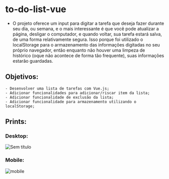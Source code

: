 # to-do-list-vue

  - O projeto oferece um input para digitar a tarefa que deseja fazer durante seu dia, ou semana, e o mais interessante é que você pode atualizar a página, desligar o computador, e quando voltar, sua tarefa estará salva, de uma forma relativamente segura. Isso porque foi utilizado o localStorage para o armazenamento das informações digitadas no seu próprio navegador, então enquanto não houver uma limpeza de histórico (oque não acontece de forma tão frequente), suas informações estarão guardadas.
  
  ## Objetivos:
  
    - Desenvolver uma lista de tarefas com Vue.js;
    - Adicionar funcionalidades para adicionar/riscar item da lista;
    - Adicionar funcionalidade de exclusão da lista;
    - Adicionar funcionalidade para armazenamento utilizando o localStorage;
    
 ## Prints: 
 
  ### Desktop:
  ![Sem título](https://user-images.githubusercontent.com/115817581/216353851-30d07343-a623-4cc9-8905-a319545c3dae.png)

  
  ### Mobile:


![mobile](https://user-images.githubusercontent.com/115817581/216353885-4372ab62-d24b-4e01-b7f6-f70c20e04c37.png)
